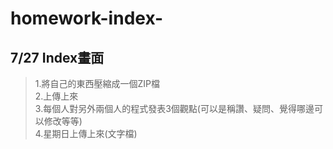 # homework-index-
## 7/27 Index畫面
> 1.將自己的東西壓縮成一個ZIP檔<br>
> 2.上傳上來<br>
> 3.每個人對另外兩個人的程式發表3個觀點(可以是稱讚、疑問、覺得哪邊可以修改等等)<br>
> 4.星期日上傳上來(文字檔)<br>

